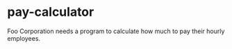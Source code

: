 # pay-calculator
Foo Corporation needs a program to calculate how much to pay their hourly employees.
